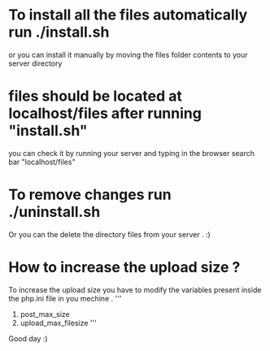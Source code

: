# To install all the files automatically run ./install.sh

or you can install it manually by moving the files folder contents to your server directory

# files should be located at localhost/files after running "install.sh"

you can check it by running your server and typing in the  browser search bar "localhost/files" 

# To remove changes run ./uninstall.sh
Or you can the delete the directory files from your server .
:)

# How to increase the upload size ?

To increase the upload size you have to modify the variables present inside the php.ini file in you mechine .
'''
1. post_max_size 
2. upload_max_filesize
'''

Good day :)


